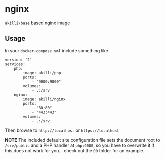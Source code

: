 # nginx

`akilli/base` based nginx image

## Usage

In your `docker-compose.yml` include something like

    version: '2'
    services:
        php:
            image: akilli/php
            ports:
                - "9000:9000"
            volumes:
                - .:/srv
        nginx:
            image: akilli/nginx
            ports:
                - "80:80"
                - "443:443"
            volumes:
                - .:/srv

Then browse to `http://localhost` or `https://localhost`

**NOTE**
The included default site configuration file sets the document root to `/srv/public` and a PHP 
handler at `php:9000`, so you have to overwrite it if this does not work for you... check out the 
`00` folder for an example. 
